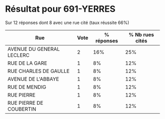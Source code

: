 # Résultat pour 691-YERRES

Sur 12 réponses dont 8 avec une rue cité (taux réussite 66%)

| Rue | Vote | % réponses | % Nb rues cités|
|-----|------|------------|----------------|
| AVENUE DU GENERAL LECLERC | 2 | 16% | 25%|
| RUE DE LA GARE | 1 | 8% | 12%|
| RUE CHARLES DE GAULLE | 1 | 8% | 12%|
| AVENUE DE L'ABBAYE | 1 | 8% | 12%|
| RUE DE MENDIG | 1 | 8% | 12%|
| RUE PIERRE | 1 | 8% | 12%|
| RUE PIERRE DE COUBERTIN | 1 | 8% | 12%|
